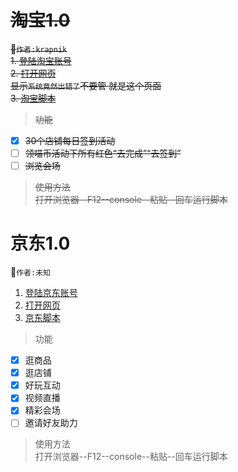 # ~~淘宝1.0~~
~~:raised_hands:`作者:krapnik`~~  
~~1. [登陆淘宝账号](https://main.m.taobao.com/mytaobao/index.html)~~  
~~2. [打开网页](https://market.m.taobao.com/app/tb-source-app/campaign/pages/index)~~  
~~显示`系统竟然出错了`不要管 就是这个页面~~  
~~3. [淘宝脚本](/v1.0/淘宝喵币脚本.txt)~~  
> ~~功能~~  
- [x] ~~30个店铺每日签到活动~~  
- [ ] ~~领喵币活动下所有红色“去完成”“去签到”~~  
- [ ] ~~浏览会场~~  
> ~~使用方法~~  
~~打开浏览器--F12--console--粘贴--回车运行脚本~~  
  
# 京东1.0  
:raised_hands:`作者:未知`  
1. [登陆京东账号](https://www.jd.com/)  
2. [打开网页](https://happy.m.jd.com/babelDiy/GZWVJFLMXBQVEBDQZWMY/XJf8bH6oXDWSgS91daDJzXh9bU7/index.html#/failback)  
3. [京东脚本](/v1.0/京东养红包脚本.txt)  
> 功能  
- [x] 逛商品  
- [x] 逛店铺    
- [x] 好玩互动  
- [x] 视频直播  
- [x] 精彩会场 
- [ ] 邀请好友助力  
> 使用方法  
打开浏览器--F12--console--粘贴--回车运行脚本
